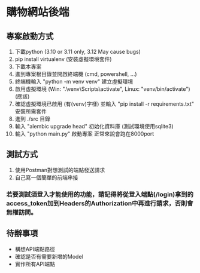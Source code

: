 # 購物網站後端

## 專案啟動方式
1. 下載python (3.10 or 3.11 only, 3.12 May cause bugs)
2. pip install virtualenv (安裝虛擬環境套件)
3. 下載本專案
4. 進到專案根目錄並開啟終端機 (cmd, powershell, ...)
5. 終端機輸入 "python -m venv venv" 建立虛擬環境
6. 啟用虛擬環境 (Win: ".\venv\Scripts\activate", Linux: "venv/bin/activate") (應該)
7. 確認虛擬環境已啟用 (有(venv)字樣) 並輸入 "pip install -r requirements.txt" 安裝所需套件
8. 進到 ./src 目錄
9. 輸入 "alembic upgrade head" 初始化資料庫 (測試環境使用sqlite3)
10. 輸入 "python main.py" 啟動專案 正常來說會跑在8000port

## 測試方式
1. 使用Postman對想測試的端點發送請求
2. 自己寫一個簡單的前端串接
### 若要測試須登入才能使用的功能，請記得將從登入端點(/login)拿到的access_token加到Headers的Authorization中再進行請求，否則會無權訪問。

## 待辦事項
+ 構想API端點路徑
+ 確認是否有需要新增的Model
+ 實作所有API端點